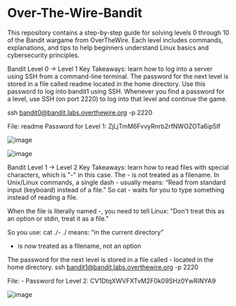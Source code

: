 # Over-The-Wire-Bandit
This repository contains a step-by-step guide for solving levels 0 through 10 of the Bandit wargame from OverTheWire. Each level includes commands, explanations, and tips to help beginners understand Linux basics and cybersecurity principles.

Bandit Level 0 → Level 1
Key Takeaways: learn how to log into a server using SSH from a command-line terminal.
The password for the next level is stored in a file called readme located in the home directory. Use this password to log into bandit1 using SSH. Whenever you find a password for a level, use SSH (on port 2220) to log into that level and continue the game. 

ssh bandit0@bandit.labs.overthewire.org -p 2220

File: readme
Password for Level 1: ZjLjTmM6FvvyRnrb2rfNWOZOTa6ip5If

![image](https://github.com/user-attachments/assets/3494c7ee-1db2-413f-9d8c-dd7874c5ac61)

![image](https://github.com/user-attachments/assets/aca1c942-ad7e-4f1c-b751-f405a028817b)


Bandit Level 1 → Level 2
Key Takeaways: learn how to read files with special characters, which is "-" in this case.
The - is not treated as a filename. In Unix/Linux commands, a single dash - usually means:
“Read from standard input (keyboard) instead of a file.”
So cat - waits for you to type something instead of reading a file.

When the file is literally named -, you need to tell Linux:
"Don't treat this as an option or stdin, treat it as a file."

So you use:
cat ./-
./ means: “in the current directory”
- is now treated as a filename, not an option

The password for the next level is stored in a file called - located in the home directory.
ssh bandit1@bandit.labs.overthewire.org -p 2220

File: -
Password for Level 2: CV1DtqXWVFXTvM2F0k09SHz0YwRINYA9

![image](https://github.com/user-attachments/assets/b4386e01-40cf-41b8-a36e-f51cdbca80cd)


